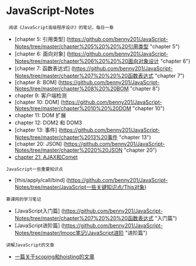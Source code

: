 # JavaScript-Notes
```
 阅读《JavaScript高级程序设计》的笔记，每日一章
```

* [chapter 5: 引用类型] (https://github.com/benny201/JavaScript-Notes/tree/master/chapter%205%20%20%20引用类型 "chapter 5")
* [chapter 6: 面向对象] (https://github.com/benny201/JavaScript-Notes/tree/master/chapter%206%20%20%20面向对象设计 "chapter 6")
* [chapter 7: 函数表达式] (https://github.com/benny201/JavaScript-Notes/tree/master/chapter%207%20%20%20函数表达式 "chapter 7")
* [chapter 8: BOM] (https://github.com/benny201/JavaScript-Notes/tree/master/chapter%208%20%20BOM "chapter 8")
* chapter 9: 客户端检测
* [chapter 10: DOM] (https://github.com/benny201/JavaScript-Notes/tree/master/chapter%2010%20%20DOM "chapter 10")
* chapter 11: DOM 扩展
* chapter 12: DOM2 和 DOM3
* [chapter 13: 事件] (https://github.com/benny201/JavaScript-Notes/tree/master/chapter%2013%20事件 "chapter 13")
* [chapter 20: JSON] (https://github.com/benny201/JavaScript-Notes/tree/master/chapter%2020%20JSON "chapter 20")
* [chapter 21: AJAX和Comet](https://github.com/benny201/JavaScript-Notes/tree/master/chapter%2021%20Ajax%20和%20Comet "chapter 21")

```
JavaScript一些重要知识点
```
* [this/apply/call/bind] (https://github.com/benny201/JavaScript-Notes/tree/master/JavaScript一些关键知识点/This对象)

```
慕课网的学习笔记
```
* [JavaScript入门篇] (https://github.com/benny201/JavaScript-Notes/tree/master/chapter%207%20%20%20函数表达式 "入门篇")
* [JavaScript进阶篇] (https://github.com/benny201/JavaScript-Notes/tree/master/Imooc笔记/JavaScript进阶 "进阶篇")

```
讲解JavaScript的文章
```
* [一篇关于scoping和hoisting的文章](http://www.adequatelygood.com/JavaScript-Scoping-and-Hoisting.html "一篇关于scoping和hoisting的好文章")

